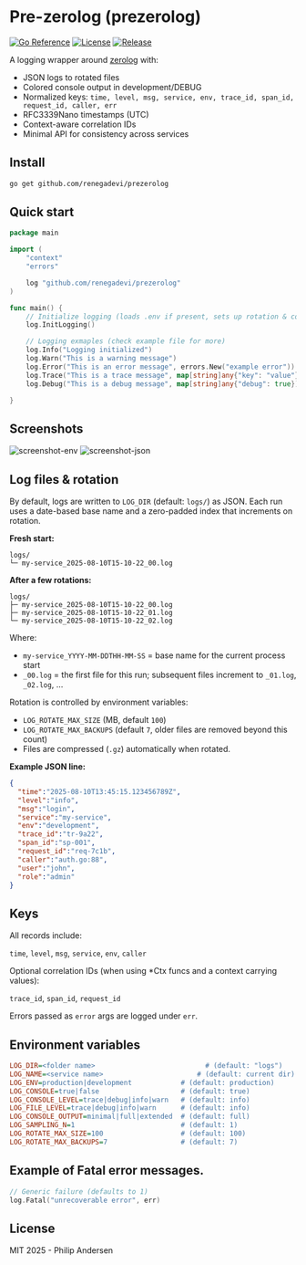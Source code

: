 # Pre-zerolog (prezerolog)

[![Go Reference](https://pkg.go.dev/badge/github.com/renegadevi/prezerolog.svg)](https://pkg.go.dev/github.com/renegadevi/prezerolog)
[![License](https://img.shields.io/github/license/renegadevi/prezerolog)](https://github.com/renegadevi/prezerolog/blob/main/LICENSE)
[![Release](https://img.shields.io/github/v/release/renegadevi/prezerolog)](https://github.com/renegadevi/prezerolog/releases)


A logging wrapper around [zerolog](https://github.com/rs/zerolog) with:
- JSON logs to rotated files
- Colored console output in development/DEBUG
- Normalized keys: `time, level, msg, service, env, trace_id, span_id, request_id, caller, err`
- RFC3339Nano timestamps (UTC)
- Context-aware correlation IDs
- Minimal API for consistency across services

## Install
```bash
go get github.com/renegadevi/prezerolog
```

## Quick start
```go
package main

import (
	"context"
	"errors"

	log "github.com/renegadevi/prezerolog"
)

func main() {
	// Initialize logging (loads .env if present, sets up rotation & console)
	log.InitLogging()

	// Logging exmaples (check example file for more)
	log.Info("Logging initialized")
	log.Warn("This is a warning message")
	log.Error("This is an error message", errors.New("example error"))
	log.Trace("This is a trace message", map[string]any{"key": "value"})
	log.Debug("This is a debug message", map[string]any{"debug": true})

}

```


## Screenshots

![screenshot-env](https://raw.githubusercontent.com/renegadevi/prezerolog/main/.github/screenshot-env.png)
![screenshot-json](https://raw.githubusercontent.com/renegadevi/prezerolog/main/.github/screenshot-json.png)


## Log files & rotation

By default, logs are written to `LOG_DIR` (default: `logs/`) as JSON.
Each run uses a date-based base name and a zero-padded index that increments on rotation.

**Fresh start:**
```
logs/
└─ my-service_2025-08-10T15-10-22_00.log
```

**After a few rotations:**
```
logs/
├─ my-service_2025-08-10T15-10-22_00.log
├─ my-service_2025-08-10T15-10-22_01.log
└─ my-service_2025-08-10T15-10-22_02.log
```

Where:
- `my-service_YYYY-MM-DDTHH-MM-SS` = base name for the current process start
- `_00.log` = the first file for this run; subsequent files increment to `_01.log`, `_02.log`, …

Rotation is controlled by environment variables:
- `LOG_ROTATE_MAX_SIZE` (MB, default `100`)
- `LOG_ROTATE_MAX_BACKUPS` (default `7`, older files are removed beyond this count)
- Files are compressed (`.gz`) automatically when rotated.

**Example JSON line:**
```json
{
  "time":"2025-08-10T13:45:15.123456789Z",
  "level":"info",
  "msg":"login",
  "service":"my-service",
  "env":"development",
  "trace_id":"tr-9a22",
  "span_id":"sp-001",
  "request_id":"req-7c1b",
  "caller":"auth.go:88",
  "user":"john",
  "role":"admin"
}
```

## Keys
All records include:

`time`, `level`, `msg`, `service`, `env`, `caller`

Optional correlation IDs (when using *Ctx funcs and a context carrying values):

`trace_id`, `span_id`, `request_id`

Errors passed as `error` args are logged under `err`.

## Environment variables
```ini
LOG_DIR=<folder name>		           		    # (default: "logs")
LOG_NAME=<service name> 		           	  # (default: current dir)
LOG_ENV=production|development            # (default: production)
LOG_CONSOLE=true|false                    # (default: true)
LOG_CONSOLE_LEVEL=trace|debug|info|warn   # (default: info)
LOG_FILE_LEVEL=trace|debug|info|warn      # (default: info)
LOG_CONSOLE_OUTPUT=minimal|full|extended  # (default: full)
LOG_SAMPLING_N=1                          # (default: 1)
LOG_ROTATE_MAX_SIZE=100                   # (default: 100)
LOG_ROTATE_MAX_BACKUPS=7                  # (default: 7)
```

## Example of Fatal error messages.
```go
// Generic failure (defaults to 1)
log.Fatal("unrecoverable error", err)
```


## License
MIT 2025 - Philip Andersen